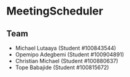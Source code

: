 # MeetingScheduler

## Team
- Michael Lutaaya (Student #100843544)
- Opemipo Adegbemi (Student #100904891)
- Christian Michael (Student #100880637)
- Tope Babajide (Student #100815672)
